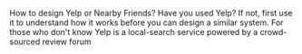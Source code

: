 How to design Yelp or Nearby Friends?
Have you used Yelp? If not, first use it to understand how it works before you can design a similar system. For those who don't know Yelp is a local-search service powered by a crowd-sourced review forum

